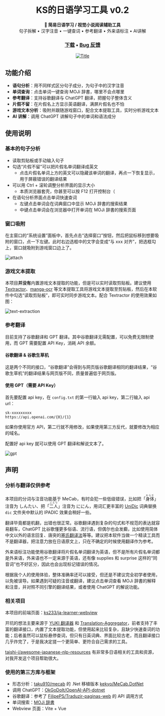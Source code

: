 <h1 align="center">KS的日语学习工具 v0.2</h1>
<div align="center">
    <strong>📖 简易日语学习 / 视觉小说阅读辅助工具</strong>
    <br />
    <span>句子拆解 • 汉字注音 • 一键查词 • 参考翻译 • 外来语标注 • AI讲解</span>
</div> 
<h3 align="center">
    <a href="https://github.com/ks233/ja-learner/releases">下载</a><span> • </span><a href="https://github.com/ks233/ja-learner/issues">Bug 反馈</a>
</h3>
<div align="center">
    <a href="https://github.com/ks233/ja-learner">
        <img src="README/title.png" alt="Title" >
    </a>
</div>


## 功能介绍

* **语句分析**：用不同样式区分句子成分，为句子中的汉字注音
* **单词查询**：点击单词一键查询 MOJi 辞書，哪里不会点哪里
* **参考翻译**：支持谷歌翻译与 ChatGPT 翻译，把握句子整体含义
* **片假不留**：在片假名上方显示英语翻译，满屏片假名也不怕
* **游戏文本分析**：吸附并跟随游戏窗口，配合文本提取工具，实时分析游戏文本
* **AI 讲解**：调用 ChatGPT 讲解句子中的单词和语法成分


## 使用说明

### 基本的句子分析  

* 读取剪贴板或手动输入句子
* 勾选“片假不留”可以把片假名单词翻译成英文
  * 点击片假名单词上方的英文可以隐藏该单词的翻译，再点一下恢复显示，用于屏蔽错误的翻译结果
* 可以用 Ctrl + 滚轮调整分析界面的显示大小
  * 本质浏览器套壳，你甚至可以按 F12 打开控制台（
* 在语句分析界面点击单词快速查词
  * 左键点击单词会在词典窗口中显示 MOJi 辞書的搜索结果
  * 中键点击单词会在浏览器中打开单词在 MOJi 辞書的搜索页面


### 窗口吸附

在主窗口的“系统设置”面板中，首先点击“选择窗口”按钮，然后把鼠标移到想要吸附的窗口，点一下左键。此时右边选框中的文字会变成“与 xxx 对齐”，把选框勾上，窗口就吸附到游戏窗口边上了。

![attach](README/attach.gif)

### 游戏文本提取

本项目**并没有**内置游戏文本提取的功能，但是可以实时读取剪贴板。建议使用 [Textractor](https://github.com/Artikash/Textractor)、[manga-ocr](https://github.com/kha-white/manga-ocr) 等文本提取工具将游戏文本提取至剪贴板，然后在本软件中勾选“读取剪贴板”，即可实时同步游戏文本。配合 Textractor 的使用效果如图：

![text-extraction](README/text-extraction.gif)

### 参考翻译

目前支持了谷歌翻译和 GPT 翻译。其中谷歌翻译无需配置，可以免费无限制使用，而 GPT 需要配置 API Key，消耗 API 余额。

#### 谷歌翻译 & 谷歌生草机

这是两个不同的接口，“谷歌翻译”会得到与网页版谷歌翻译相同的翻译结果，“谷歌生草机”的翻译结果与网页版不同，质量普遍低于网页版。

#### 使用 GPT（需要 API Key）

首先要配置 api key，在 `config.txt` 的第一行输入 api key，第二行输入 api url：

```
sk-xxxxxxxxx
https://api.openai.com/{0}/{1}
```

如果你使用官方 API，第二行就不用修改，如果使用第三方反代，就要修改为相应的域名。

配置好 api key 就可以使用 GPT 翻译和解说文本了。

![gpt](README/gpt.gif)

## 声明

### 分析与翻译仅供参考

本项目的分词与注音功能基于 MeCab，有时会犯一些低级错误，比如把「<ruby>身体<rt>からだ</rt></ruby>」注音为 しんたい、把「<ruby>二人<rt>ふたり</rt></ruby>」注音为 ににん，用词汇更丰富的 [UniDic](https://clrd.ninjal.ac.jp/unidic/) 词典替换 `dic` 文件夹中默认的 IPADIC 效果会稍好一些。

翻译毕竟都是机翻，出错也很正常。谷歌翻译遇到复杂的句式和不规范的表达就容易翻车，ChatGPT 比谷歌懂更多俗语、流行语，但偶尔也会发癫，比如使用简体中文以外的语言回复、唐突的[塞氏翻译法](https://zh.moegirl.org.cn/zh-hans/塞氏翻译法)等等。建议把本软件当做一个精读工具而不是翻译器，把注意力放在日语原文上，只在不确定的时候使用翻译作为参考。

外来语标注功能使用谷歌翻译将片假名单词翻译为英语，但不是所有片假名单词都是外来语，外来语也不一定来源于英语，还有像 supplies 和 surprise 这样的“同音词”也不好区分，因此也会出现标记错误的情况。

根据我个人的使用体验，整体准确率还可以接受，但还是不建议完全初学者使用，以免被误导。如果遇到可疑的注音或翻译，建议点击单词查看 MOJi 辞書的解释和注音，并对照不同引擎的翻译结果，或者使用 ChatGPT 的解说功能。

### 相关项目

本项目的前端页面：[ks233/ja-learner-webview](https://github.com/ks233/ja-learner-webview)

开坑的想法主要来源于 [YUKI 翻译器](https://github.com/project-yuki/YUKI) 和 [Translation-Aggregator](https://github.com/Translation-Aggregator/Translation-Aggregator)，前者支持了丰富的翻译接口，内置了文本提取功能，但使用起来比较复杂，且缺少快速查词的功能；后者虽然可以鼠标悬停查词，但只有日英词典、界面比较古老，而且翻译接口几乎炸完了，于是我决定搓一个更简单、更符合自己需求的工具。

[taishi-i/awesome-japanese-nlp-resources](https://github.com/taishi-i/awesome-japanese-nlp-resources) 有非常多日语相关的工具和资源，对我开发这个项目帮助很大。

### 使用的第三方库与框架

* 形态分析：[taku910/mecab](https://github.com/taku910/mecab) 的 .Net 移植版本 [kekyo/MeCab.DotNet](https://github.com/kekyo/MeCab.DotNet)
* 调用 ChatGPT：[OkGoDoIt/OpenAI-API-dotnet](https://github.com/OkGoDoIt/OpenAI-API-dotnet)
* 谷歌翻译：参考了 [FilipePS/Traduzir-paginas-web](https://github.com/FilipePS/Traduzir-paginas-web) 的 API 调用方式
* 单词搜索：[MOJi 辞書](https://www.mojidict.com/)
* Webview 页面：Vite + Vue
